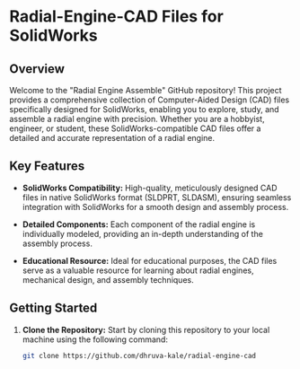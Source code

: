 # Radial-Engine-CAD Files for SolidWorks

## Overview

Welcome to the "Radial Engine Assemble" GitHub repository! This project provides a comprehensive collection of Computer-Aided Design (CAD) files specifically designed for SolidWorks, enabling you to explore, study, and assemble a radial engine with precision. Whether you are a hobbyist, engineer, or student, these SolidWorks-compatible CAD files offer a detailed and accurate representation of a radial engine.

## Key Features

- **SolidWorks Compatibility:** High-quality, meticulously designed CAD files in native SolidWorks format (SLDPRT, SLDASM), ensuring seamless integration with SolidWorks for a smooth design and assembly process.

- **Detailed Components:** Each component of the radial engine is individually modeled, providing an in-depth understanding of the assembly process.

- **Educational Resource:** Ideal for educational purposes, the CAD files serve as a valuable resource for learning about radial engines, mechanical design, and assembly techniques.

## Getting Started

1. **Clone the Repository:** Start by cloning this repository to your local machine using the following command:
   ```bash
   git clone https://github.com/dhruva-kale/radial-engine-cad
